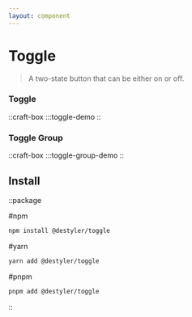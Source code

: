 ```yaml
---
layout: component
---
```


# Toggle

> A two-state button that can be either on or off.

### Toggle

::craft-box
:::toggle-demo
::

### Toggle Group

::craft-box
:::toggle-group-demo
::

## Install

::package

#npm
```bash
npm install @destyler/toggle
```

#yarn
```bash
yarn add @destyler/toggle
```

#pnpm
```bash
pnpm add @destyler/toggle
```

::
